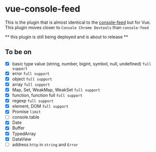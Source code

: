 # vue-console-feed

This is the plugin that is almost identical to the [console-feed](https://github.com/tachibana-shin/vue-console-feed) but for Vue. This plugin moves closer to `Console Chrome Devtools` than `console-feed`

** this plugin is still being deployed and is about to release **

## To be on

- [x] basic type value (string, number, bigint, symbol, null, undefined) `full support`
- [x] error `full support`
- [x] object `full support`
- [x] array `full support`
- [x] Map, Set, WeakMap, WeakSet `full support`
- [x] function, function full `full support`
- [x] regexp `full support`
- [x] element, DOM `full support`
- [x] Promise `limit`
- [ ] console.table
- [x] Date
- [x] Buffer
- [x] TypedArray
- [x] DataView
- [ ] address `http` in `string` and `Error`
